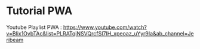 # Tutorial PWA

Youtube Playlist PWA : https://www.youtube.com/watch?v=Blix1OvbTAc&list=PLRATqiNSVQrcfSI7IH_xpeoaz_uYyr9Ia&ab_channel=Jeribeam
